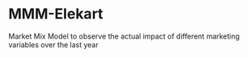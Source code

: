 # MMM-Elekart
Market Mix Model to observe the actual impact of different marketing variables over the last year

